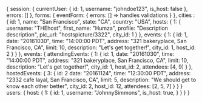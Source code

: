{
  session: {
    currentUser: {
      id: 1,
      username: "johndoe123",
      is_host: false
    },
    errors: []
  },
  forms: {
    eventForm: {
      errors: [] => handles validations
    }
  },
  cities : {
    id: 1,
    name: "San Francisco",
    state: "CA",
    country: "USA",
    hosts: {
      1: {
        username: "THEhost",
        first_name: "Humza",
        profile: "Description description",
        pic_url: "hostspicture/3322",
        city_id: 1
      }
    },
    events: {
      1: {
        id: 1,
        date: "20161030",
        time: "14:00:00 PDT",
        address: "321 bakeryplace, San Francisco, CA",
        limit: 10,
        description: "Let's get together!",
        city_id: 1,
        host_id: 2
      }
    }
  },
  events: {
    attendingEvents: {
      1: {
        id: 1,
        date: "20161030",
        time: "14:00:00 PDT",
        address: "321 bakeryplace, San Francisco, CA",
        limit: 10,
        description: "Let's get together!",
        city_id: 1,
        host_id: 2,
        attendees: [4, 9]
      }
    },
    hostedEvents: {
      3: {
        id: 2
        date: "20161124",
        time: "12:30:00 PDT",
        address: "2332 cafe layal, San Francisco, CA",
        limit: 5,
        description: "We should get to know each other better",
        city_id: 2,
        host_id: 12,
        attendees: [2, 5, 7]
      }
    }
  }
  users: {
    host: {
      1: {
        id: 1,
        username: "JohnnySimmons",
        is_host: true,
      }
    }
  }
}

